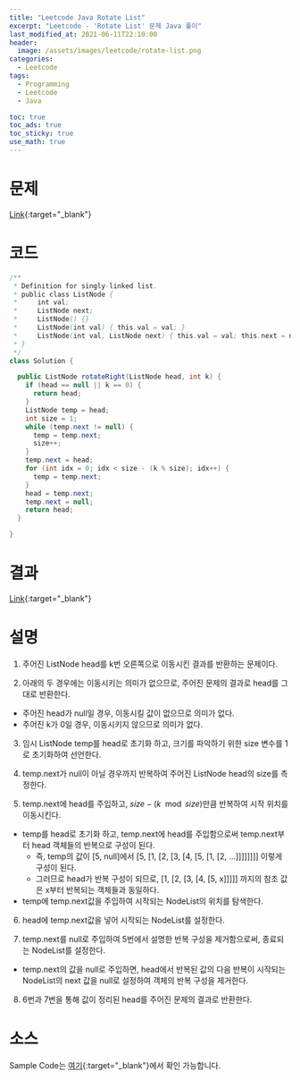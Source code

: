 ```yaml
---
title: "Leetcode Java Rotate List"
excerpt: "Leetcode - 'Rotate List' 문제 Java 풀이"
last_modified_at: 2021-06-11T22:10:00
header:
  image: /assets/images/leetcode/rotate-list.png
categories:
  - Leetcode
tags:
  - Programming
  - Leetcode
  - Java

toc: true
toc_ads: true
toc_sticky: true
use_math: true
---
```

# 문제
[Link](https://leetcode.com/problems/rotate-list/){:target="_blank"}

# 코드
```java
/**
 * Definition for singly-linked list.
 * public class ListNode {
 *     int val;
 *     ListNode next;
 *     ListNode() {}
 *     ListNode(int val) { this.val = val; }
 *     ListNode(int val, ListNode next) { this.val = val; this.next = next; }
 * }
 */
class Solution {

  public ListNode rotateRight(ListNode head, int k) {
    if (head == null || k == 0) {
      return head;
    }
    ListNode temp = head;
    int size = 1;
    while (temp.next != null) {
      temp = temp.next;
      size++;
    }
    temp.next = head;
    for (int idx = 0; idx < size - (k % size); idx++) {
      temp = temp.next;
    }
    head = temp.next;
    temp.next = null;
    return head;
  }

}
```

# 결과
[Link](https://leetcode.com/submissions/detail/506375322/){:target="_blank"}

# 설명
1. 주어진 ListNode head를 k번 오른쪽으로 이동시킨 결과를 반환하는 문제이다.

2. 아래의 두 경우에는 이동시키는 의미가 없으므로, 주어진 문제의 결과로 head를 그대로 반환한다.
- 주어진 head가 null일 경우, 이동시킬 값이 없으므로 의미가 없다.
- 주어진 k가 0일 경우, 이동시키지 않으므로 의미가 없다.

3. 임시 ListNode temp를 head로 초기화 하고, 크기를 파악하기 위한 size 변수를 1로 초기화하여 선언한다.

4. temp.next가 null이 아닐 경우까지 반복하여 주어진 ListNode head의 size를 측정한다.

5. temp.next에 head를 주입하고, $size - (k \mod size)$만큼 반복하여 시작 위치를 이동시킨다.
- temp를 head로 초기화 하고, temp.next에 head를 주입함으로써 temp.next부터 head 객체들의 반복으로 구성이 된다.
  - 즉, temp의 값이 [5, null]에서 [5, [1, [2, [3, [4, [5, [1, [2, ...]]]]]]]] 이렇게 구성이 된다.
  - 그러므로 head가 반복 구성이 되므로, [1, [2, [3, [4, [5, x]]]]] 까지의 참조 값은 x부터 반복되는 객체들과 동일하다.
- temp에 temp.next값을 주입하여 시작되는 NodeList의 위치를 탐색한다.

6. head에 temp.next값을 넣어 시작되는 NodeList를 설정한다.

7. temp.next를 null로 주입하여 5번에서 설명한 반복 구성을 제거함으로써, 종료되는 NodeList를 설정한다.
- temp.next의 값을 null로 주입하면, head에서 반복된 값의 다음 반복이 시작되는 NodeList의 next 값을 null로 설정하여 객체의 반복 구성을 제거한다.

8. 6번과 7번을 통해 값이 정리된 head를 주어진 문제의 결과로 반환한다.

# 소스
Sample Code는 [여기](https://github.com/GracefulSoul/leetcode/blob/master/src/main/java/gracefulsoul/problems/RotateList.java){:target="_blank"}에서 확인 가능합니다.